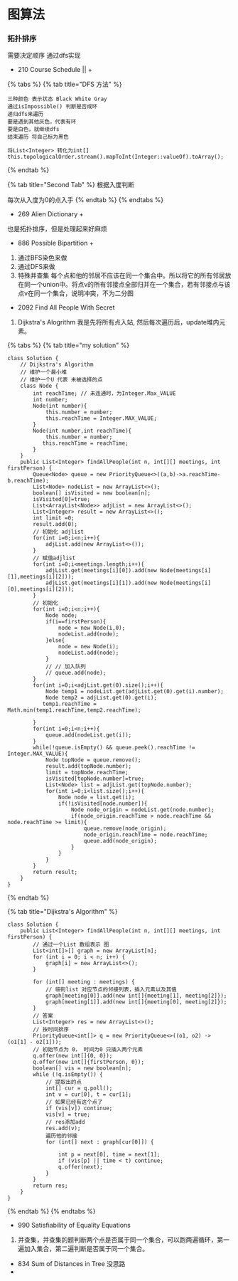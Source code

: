 # 图算法

### 拓扑排序

需要决定顺序 通过dfs实现

* 210 Course Schedule ||    +

{% tabs %}
{% tab title="DFS 方法" %}
```
三种颜色 表示状态 Black White Gray
通过isImpossible() 判断是否成环
递归dfs来遍历
要是遇到其他灰色，代表有环
要是白色，就继续dfs
结束遍历 将自己标为黑色

将List<Integer> 转化为int[]
this.topologicalOrder.stream().mapToInt(Integer::valueOf).toArray();
```
{% endtab %}

{% tab title="Second Tab" %}
根据入度判断

每次从入度为0的点入手
{% endtab %}
{% endtabs %}

* 269 Alien Dictionary +

也是拓扑排序，但是处理起来好麻烦

* 886 Possible Bipartition +

1. 通过BFS染色来做
2. 通过DFS来做
3. 特殊并查集 每个点和他的邻居不应该在同一个集合中。所以将它的所有邻居放在同一个union中。将点v的所有邻接点全部归并在一个集合，若有邻接点与该点v在同一个集合，说明冲突，不为二分图

* 2092 Find All People With Secret

1. Dijkstra's Alogrithm  我是先将所有点入站, 然后每次遍历后，update堆内元素。

{% tabs %}
{% tab title="my solution" %}
```
class Solution {
    // Dijkstra's Algorithm
    // 维护一个最小堆
    // 维护一个U 代表 未被选择的点
    class Node {
        int reachTime; // 未连通时，为Integer.Max_VALUE
        int number;
        Node(int number){
            this.number = number;
            this.reachTime = Integer.MAX_VALUE;
        }
        Node(int number,int reachTime){
            this.number = number;
           this.reachTime = reachTime;
        }
    }
    public List<Integer> findAllPeople(int n, int[][] meetings, int firstPerson) {
        Queue<Node> queue = new PriorityQueue<>((a,b)->a.reachTime-b.reachTime);   
        List<Node> nodeList = new ArrayList<>();
        boolean[] isVisited = new boolean[n];
        isVisited[0]=true;
        List<ArrayList<Node>> adjList = new ArrayList<>();
        List<Integer> result = new ArrayList<>();
        int limit =0;
        result.add(0);
        // 初始化 adjlist
        for(int i=0;i<n;i++){
            adjList.add(new ArrayList<>());
        }
        // 赋值adjlist
        for(int i=0;i<meetings.length;i++){
            adjList.get(meetings[i][0]).add(new Node(meetings[i][1],meetings[i][2]));
            adjList.get(meetings[i][1]).add(new Node(meetings[i][0],meetings[i][2]));
        }
        // 初始化
        for(int i=0;i<n;i++){
            Node node;
            if(i==firstPerson){
                node = new Node(i,0);
                nodeList.add(node);
            }else{
                node = new Node(i);
                nodeList.add(node);
            }
            // // 加入队列
            // queue.add(node);
        }
        for(int i=0;i<adjList.get(0).size();i++){
            Node temp1 = nodeList.get(adjList.get(0).get(i).number);
            Node temp2 = adjList.get(0).get(i);
           temp1.reachTime = Math.min(temp1.reachTime,temp2.reachTime);
            
        }
        for(int i=0;i<n;i++){
            queue.add(nodeList.get(i));
        }
        while(!queue.isEmpty() && queue.peek().reachTime != Integer.MAX_VALUE){
            Node topNode = queue.remove();
            result.add(topNode.number);
            limit = topNode.reachTime;
            isVisited[topNode.number]=true;
            List<Node> list = adjList.get(topNode.number);
            for(int i=0;i<list.size();i++){
                Node node = list.get(i);
                if(!isVisited[node.number]){
                    Node node_origin = nodeList.get(node.number);
                    if(node_origin.reachTime > node.reachTime && node.reachTime >= limit){
                        queue.remove(node_origin);
                        node_origin.reachTime = node.reachTime;
                        queue.add(node_origin);
                    }
                }
            }
        }
        return result;
    }
}
```
{% endtab %}

{% tab title="Dijkstra's Algorithm" %}
```
class Solution {
    public List<Integer> findAllPeople(int n, int[][] meetings, int firstPerson) {
        // 通过一个List 数组表示 图
        List<int[]>[] graph = new ArrayList[n];
        for (int i = 0; i < n; i++) {
            graph[i] = new ArrayList<>();
        }
        
        for (int[] meeting : meetings) {
            // 临街list 对应节点的邻接列表，插入元素以及其值
            graph[meeting[0]].add(new int[]{meeting[1], meeting[2]});
            graph[meeting[1]].add(new int[]{meeting[0], meeting[2]});
        }
        // 答案
        List<Integer> res = new ArrayList<>();
        // 按时间排序
        PriorityQueue<int[]> q = new PriorityQueue<>((o1, o2) -> (o1[1] - o2[1]));
        // 初始节点为 0， 时间为0 只插入两个元素
        q.offer(new int[]{0, 0});
        q.offer(new int[]{firstPerson, 0});
        boolean[] vis = new boolean[n];
        while (!q.isEmpty()) {
            // 提取出的点
            int[] cur = q.poll();
            int v = cur[0], t = cur[1];
            // 如果已经有这个点了
            if (vis[v]) continue;
            vis[v] = true;
            // res添加add
            res.add(v);
            遍历他的邻接
            for (int[] next : graph[cur[0]]) {
                
                int p = next[0], time = next[1];
                if (vis[p] || time < t) continue;
                q.offer(next);
            }
        }
        return res;
    }
}
```
{% endtab %}
{% endtabs %}

* 990 Satisfiability of Equality Equations

1. 并查集，并查集的题判断两个点是否属于同一个集合，可以跑两遍循环，第一遍加入集合，第二遍判断是否属于同一个集合。

* 834 Sum of Distances in Tree 没思路
*

